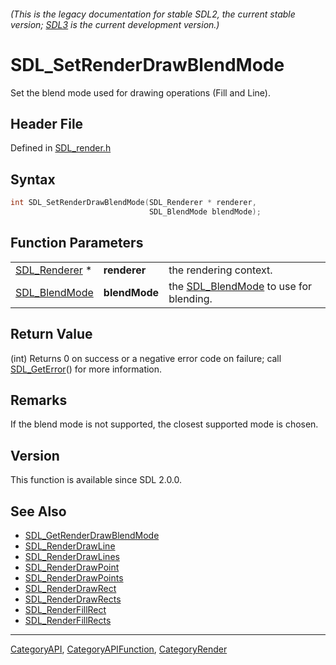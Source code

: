 ###### (This is the legacy documentation for stable SDL2, the current stable version; [SDL3](https://wiki.libsdl.org/SDL3/) is the current development version.)
# SDL_SetRenderDrawBlendMode

Set the blend mode used for drawing operations (Fill and Line).

## Header File

Defined in [SDL_render.h](https://github.com/libsdl-org/SDL/blob/SDL2/include/SDL_render.h)

## Syntax

```c
int SDL_SetRenderDrawBlendMode(SDL_Renderer * renderer,
                               SDL_BlendMode blendMode);
```

## Function Parameters

|                                |               |                                                         |
| ------------------------------ | ------------- | ------------------------------------------------------- |
| [SDL_Renderer](SDL_Renderer) * | **renderer**  | the rendering context.                                  |
| [SDL_BlendMode](SDL_BlendMode) | **blendMode** | the [SDL_BlendMode](SDL_BlendMode) to use for blending. |

## Return Value

(int) Returns 0 on success or a negative error code on failure; call
[SDL_GetError](SDL_GetError)() for more information.

## Remarks

If the blend mode is not supported, the closest supported mode is chosen.

## Version

This function is available since SDL 2.0.0.

## See Also

- [SDL_GetRenderDrawBlendMode](SDL_GetRenderDrawBlendMode)
- [SDL_RenderDrawLine](SDL_RenderDrawLine)
- [SDL_RenderDrawLines](SDL_RenderDrawLines)
- [SDL_RenderDrawPoint](SDL_RenderDrawPoint)
- [SDL_RenderDrawPoints](SDL_RenderDrawPoints)
- [SDL_RenderDrawRect](SDL_RenderDrawRect)
- [SDL_RenderDrawRects](SDL_RenderDrawRects)
- [SDL_RenderFillRect](SDL_RenderFillRect)
- [SDL_RenderFillRects](SDL_RenderFillRects)

----
[CategoryAPI](CategoryAPI), [CategoryAPIFunction](CategoryAPIFunction), [CategoryRender](CategoryRender)

